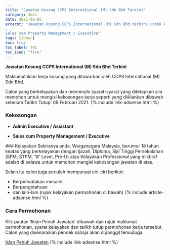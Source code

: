 ```yaml
---
title: "Jawatan Kosong CCPS International (M) Sdn Bhd Terkini" 
category: Jobs 
date: 2021-02-05 
excerpt: "Jawatan kosong CCPS International (M) Sdn Bhd terkini untuk kekosongan Admin Executive / Assistant 
,
Sales cum Property Management / Executive" 
tags: [Johor] 
toc: true 
toc_label: TOC 
toc_icon: "fire" 
--- 
```


**Jawatan Kosong CCPS International (M) Sdn Bhd Terkini**

Maklumat iklan kerja kosong yang ditawarkan oleh CCPS International (M) Sdn Bhd. 

Calon yang berkelayakan dan memenuhi syarat-syarat yang ditetapkan sila memohon untuk mengisi kekosongan kerja seperti yang diiklankan dibawah sebelum Tarikh Tutup: 09 Februari 2021. 
{% include link-adsense.html %} 
### Kekosongan 
<ul>
<li>
<p><strong>Admin Executive / Assistant&#160;</strong></p>
</li>
<li>
<p><strong>Sales cum Property Management / Executive</strong></p>
</li>
</ul> 
### Kelayakan 
Sekiranya anda, Warganegara Malaysia, berumur 18 tahun keatas yang berkelayakan dengan Ijazah, Diploma, Sijil Tinggi Persekolahan (SPM, STPM, “A” Level, Pre-U) atau Kelayakan Professional yang diiktiraf adalah di pelawa untuk memohon mengisi kekosongan jawatan di atas.

Selain itu calon juga perlulah mempunyai ciri-ciri berikut:
- Berperwatakan menarik
- Berpengetahuan
- dan lain-lain (rujuk kelayakan permohonan di bawah) 
{% include article-adsense.html %} 
### Cara Permohonan 
Klik pautan 'Iklan Penuh Jawatan' dibawah dan rujuk maklumat permohonan, syarat kelayakan dan tarikh tutup permohonan kerja tersebut.
Calon yang disenaraikan pendek sahaja akan dipanggil temuduga.

<a href="https://www.jobstreet.com.my/en/job-search/jobs-at-ccps-international-m-sdn-bhd/?createdAt=1d" class="btn btn--info" target="_blank" rel="nofollow noopenner">Iklan Penuh Jawatan</a> 
{% include link-adsense.html %} 